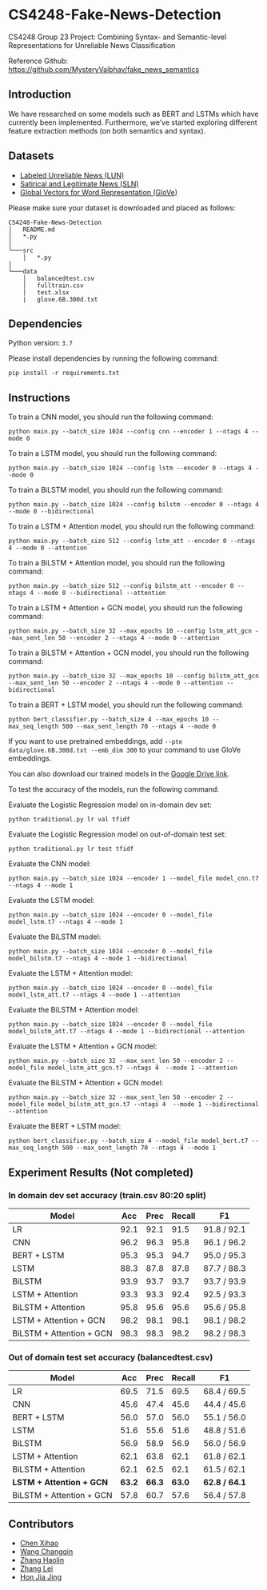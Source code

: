 # CS4248-Fake-News-Detection

CS4248 Group 23 Project: Combining Syntax- and Semantic-level Representations for Unreliable News Classification

Reference Github: https://github.com/MysteryVaibhav/fake_news_semantics

## Introduction

We have researched on some models such as BERT and LSTMs which have currently been implemented. Furthermore, we’ve started exploring different feature extraction methods (on both semantics and syntax).


## Datasets

- [Labeled Unreliable News (LUN)](https://github.com/BUPT-GAMMA/CompareNet_FakeNewsDetection/releases/tag/dataset)
- [Satirical and Legitimate News (SLN)](http://victoriarubin.fims.uwo.ca/news-verification/data-to-go/)
- [Global Vectors for Word Representation (GloVe)](https://nlp.stanford.edu/projects/glove/)

Please make sure your dataset is downloaded and placed as follows:
```
CS4248-Fake-News-Detection
│   README.md
│   *.py
│   
└───src
    │   *.py
│   
└───data
    │   balancedtest.csv
    │   fulltrain.csv
    |   test.xlsx
    |   glove.6B.300d.txt
```

## Dependencies
Python version: `3.7`

Please install dependencies by running the following command:
```
pip install -r requirements.txt
```

## Instructions
To train a CNN model, you should run the following command:
```
python main.py --batch_size 1024 --config cnn --encoder 1 --ntags 4 --mode 0
```

To train a LSTM model, you should run the following command:
```
python main.py --batch_size 1024 --config lstm --encoder 0 --ntags 4 --mode 0
```

To train a BiLSTM model, you should run the following command:
```
python main.py --batch_size 1024 --config bilstm --encoder 0 --ntags 4 --mode 0 --bidirectional
```

To train a LSTM + Attention model, you should run the following command:
```
python main.py --batch_size 512 --config lstm_att --encoder 0 --ntags 4 --mode 0 --attention
```

To train a BiLSTM + Attention model, you should run the following command:
```
python main.py --batch_size 512 --config bilstm_att --encoder 0 --ntags 4 --mode 0 --bidirectional --attention
```

To train a LSTM + Attention + GCN model, you should run the following command:
```
python main.py --batch_size 32 --max_epochs 10 --config lstm_att_gcn --max_sent_len 50 --encoder 2 --ntags 4 --mode 0 --attention
```

To train a BiLSTM + Attention + GCN model, you should run the following command:
```
python main.py --batch_size 32 --max_epochs 10 --config bilstm_att_gcn --max_sent_len 50 --encoder 2 --ntags 4 --mode 0 --attention --bidirectional
```

To train a BERT + LSTM model, you should run the following command:
```
python bert_classifier.py --batch_size 4 --max_epochs 10 --max_seq_length 500 --max_sent_length 70 --ntags 4 --mode 0
```

If you want to use pretrained embeddings, add `--pte data/glove.6B.300d.txt --emb_dim 300` to your command to use GloVe embeddings.

You can also download our trained models in the [Google Drive link](https://drive.google.com/drive/folders/12kBrRDdM08Hp4YCxjLcYCZjjuUiiyCx4?usp=sharing).

To test the accuracy of the models, run the following command:

Evaluate the Logistic Regression model on in-domain dev set:
```
python traditional.py lr val tfidf
```

Evaluate the Logistic Regression model on out-of-domain test set:
```
python traditional.py lr test tfidf
```

Evaluate the CNN model:
```
python main.py --batch_size 1024 --encoder 1 --model_file model_cnn.t7 --ntags 4 --mode 1
```

Evaluate the LSTM model:
```
python main.py --batch_size 1024 --encoder 0 --model_file model_lstm.t7 --ntags 4 --mode 1
```

Evaluate the BiLSTM model:
```
python main.py --batch_size 1024 --encoder 0 --model_file model_bilstm.t7 --ntags 4 --mode 1 --bidirectional
```

Evaluate the LSTM + Attention model:
```
python main.py --batch_size 1024 --encoder 0 --model_file model_lstm_att.t7 --ntags 4 --mode 1 --attention
```

Evaluate the BiLSTM + Attention model:
```
python main.py --batch_size 1024 --encoder 0 --model_file model_bilstm_att.t7 --ntags 4 --mode 1 --bidirectional --attention
```

Evaluate the LSTM + Attention + GCN model:
```
python main.py --batch_size 32 --max_sent_len 50 --encoder 2 --model_file model_lstm_att_gcn.t7 --ntags 4  --mode 1 --attention
```

Evaluate the BiLSTM + Attention + GCN model:
```
python main.py --batch_size 32 --max_sent_len 50 --encoder 2 --model_file model_bilstm_att_gcn.t7 --ntags 4  --mode 1 --bidirectional --attention
```

Evaluate the BERT + LSTM model:
```
python bert_classifier.py --batch_size 4 --model_file model_bert.t7 --max_seq_length 500 --max_sent_length 70 --ntags 4 --mode 1
```


## Experiment Results (Not completed)

### In domain dev set accuracy (train.csv 80:20 split)
Model | Acc | Prec | Recall | F1
--- | --- | --- | --- | ---
LR  | 92.1 | 92.1 | 91.5 | 91.8 / 92.1
CNN | 96.2 | 96.3 | 95.8 | 96.1 / 96.2
BERT + LSTM | 95.3 | 95.3 | 94.7 | 95.0 / 95.3
LSTM | 88.3 | 87.8 | 87.8 | 87.7 / 88.3
BiLSTM | 93.9 | 93.7 | 93.7 | 93.7 / 93.9
LSTM + Attention | 93.3 | 93.3 | 92.4 | 92.5 / 93.3
BiLSTM + Attention | 95.8 | 95.6 | 95.6 | 95.6 / 95.8
LSTM + Attention + GCN | 98.2 | 98.1 | 98.1 | 98.1 / 98.2
BiLSTM + Attention + GCN | 98.3 | 98.3 | 98.2 | 98.2 / 98.3


### Out of domain test set accuracy (balancedtest.csv)
Model | Acc | Prec | Recall | F1
--- | --- | --- | --- | ---
LR | 69.5 | 71.5 | 69.5 | 68.4 / 69.5
CNN | 45.6 | 47.4 | 45.6 | 44.4 / 45.6
BERT + LSTM | 56.0 | 57.0 | 56.0 | 55.1 / 56.0
LSTM | 51.6 | 55.6 | 51.6 | 48.8 / 51.6
BiLSTM | 56.9 | 58.9 | 56.9 | 56.0 / 56.9
LSTM + Attention | 62.1 | 63.8 | 62.1 | 61.8 / 62.1
BiLSTM + Attention | 62.1 | 62.5 | 62.1 | 61.5 / 62.1
**LSTM + Attention + GCN** | **63.2** | **66.3** | **63.0** | **62.8 / 64.1**
BiLSTM + Attention + GCN | 57.8 | 60.7 | 57.6 | 56.4 / 57.8

## Contributors

- [Chen Xihao](https://github.com/howtoosee)
- [Wang Changqin](https://github.com/archiewang0716)
- [Zhang Haolin](https://github.com/A0236053M)
- [Zhang Lei](https://github.com/AronnZzz)
- [Hon Jia Jing](https://github.com/JiaJingHon)
